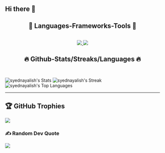 ## Hi there 👋

<!--
*syednayalish/syednayalish* is a ✨ special ✨ repository because its README.md appears on your GitHub profile.
-->

<h2 align="center">🔧 Languages-Frameworks-Tools 🔧</h2>
</br>
<div align="center">
<a href="https://skillicons.dev">
  <img src="https://skillicons.dev/icons?i=cpp,&theme=dark "/>
  <img src="https://skillicons.dev/icons?i=git,github,&theme=dark"/>
</a>
</div>

<h2 align="center">🔥 Github-Stats/Streaks/Languages 🔥</h2>
</br>

![syednayalish's Stats](https://github-readme-stats.vercel.app/api?username=syednayalish&theme=merko&show_icons=true&hide_border=false&count_private=false) 
![syednayalish's Streak](https://github-readme-streak-stats.herokuapp.com/?user=syednayalish&theme=merko&hide_border=false)
![syednayalish's Top Languages](https://github-readme-stats.vercel.app/api/top-langs/?username=syednayalish&theme=merko&show_icons=true&hide_border=false&layout=compact)

<hr/>

## 🏆 GitHub Trophies
![](https://github-profile-trophy.vercel.app/?username=syednayalish&theme=algolia&no-frame=false&no-bg=true&margin-w=4)

### ✍ Random Dev Quote
![](https://quotes-github-readme.vercel.app/api?type=horizontal&theme=gruvbox)

<!--
*Default Template Suggestions (commented out):*
- 🔭 I’m currently working on ...
- 🌱 I’m currently learning ...
- 👯 I’m looking to collaborate on ...
- 🤔 I’m looking for help with ...
- 💬 Ask me about ...
- 📫 How to reach me: ...
- 😄 Pronouns: ...
- ⚡ Fun fact: ...
-->
